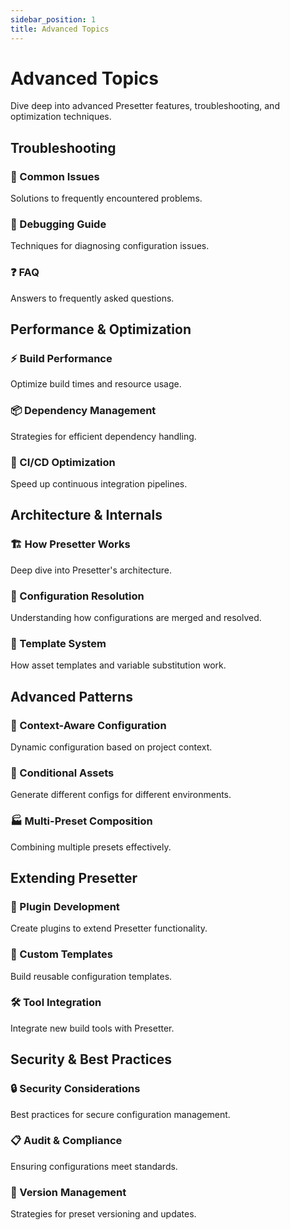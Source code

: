 ```yaml
---
sidebar_position: 1
title: Advanced Topics
---
```


# Advanced Topics

Dive deep into advanced Presetter features, troubleshooting, and optimization techniques.

## Troubleshooting

### 🔧 Common Issues
Solutions to frequently encountered problems.

### 🐛 Debugging Guide
Techniques for diagnosing configuration issues.

### ❓ FAQ
Answers to frequently asked questions.

## Performance & Optimization

### ⚡ Build Performance
Optimize build times and resource usage.

### 📦 Dependency Management
Strategies for efficient dependency handling.

### 🚀 CI/CD Optimization
Speed up continuous integration pipelines.

## Architecture & Internals

### 🏗️ How Presetter Works
Deep dive into Presetter's architecture.

### 🔄 Configuration Resolution
Understanding how configurations are merged and resolved.

### 📝 Template System
How asset templates and variable substitution work.

## Advanced Patterns

### 🎯 Context-Aware Configuration
Dynamic configuration based on project context.

### 🔀 Conditional Assets
Generate different configs for different environments.

### 🏭 Multi-Preset Composition
Combining multiple presets effectively.

## Extending Presetter

### 🔌 Plugin Development
Create plugins to extend Presetter functionality.

### 🎨 Custom Templates
Build reusable configuration templates.

### 🛠️ Tool Integration
Integrate new build tools with Presetter.

## Security & Best Practices

### 🔒 Security Considerations
Best practices for secure configuration management.

### 📋 Audit & Compliance
Ensuring configurations meet standards.

### 🔄 Version Management
Strategies for preset versioning and updates.